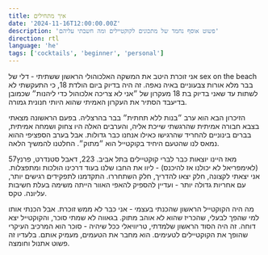 ```yaml
---
title: איך מתחילים 
date: '2024-11-16T12:00:00.00Z'
description: 'פשוט אוסף נחמד של מתכונים לקוקטיילים ומה חשבתי עליהם'
direction: rtl
language: 'he'
tags: ['cocktails', 'beginner', 'personal']
---
```


אני זוכרת היטב את המשקה האלכוהולי הראשון ששתיתי - דלי של sex on the beach בבר מלא אורות צבעוניים באיה נאפה. זה היה בדיוק ביום הולדת 18, כי התעקשתי לא לשתות עד שאני בדיוק בת 18 מעקרון של ״אני לא צריכה אלכוהול כדי ליהנות״ שכמובן בדיעבד הסתיר את העקרון האמיתי שהוא היותי חנונית גמורה. 

הזיכרון הבא הוא ערב ״בנות ללא תחתית״ בבר בהרצליה. בפעם הראשונה מצאתי בצבא חבורה אמיתית שהרגשתי שייכת אליה, והערבים האלה היו צחוק ושמחה אמיתית, בברים בינוניים להחריד שהרגישו כאילו אנחנו כבר גדולות. אבל בערב הספציפי ההוא נמאס לנו שהטעם היחיד בקוקטייל הוא ״מתוק״. החלטנו להמשיך הלאה. 

מאז היינו יוצאות כבר לברי קוקטיילים בתל אביב. 223, דאבל סטנדרט, פרנץ57 (לאימפריאל לא יכולנו אז להיכנס) - ליוו את החבו שלנו בעוד דרכינו הולכות ומתפצלות. אני יצאתי לקצונה, חלק יצאו להדריך, חלק השתחררו. התקדמנו לתפקידים רגישים יותר, עם אחריות גדולה יותר - ועדיין להספיק להאפי האוור הייתה משימה בעלת חשיבות עליונה. טקס. 

מה היה הקוקטייל הראשון שהכנתי בעצמי - אני כבר לא ממש זוכרת. אבל הכנתי אותו למי שהפך לבעלי, שהכריז שהוא לא אוהב מתוק. בגאווה לא שמתי סוכר, והקוקטייל יצא דוחה. 
זה היה הסוד הראשון שלמדתי, טריוויאלי ככל שיהיה - סוכר הוא המרכיב העיקרי שהופך את הקוקטיילים לטעימים. הוא מחבר את הטעמים, מעמיק אותם. בלעדיו זה פשוט אתנול וחומצה. 

